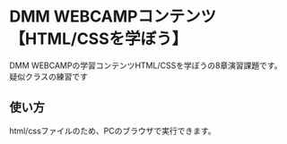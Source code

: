 # DMM WEBCAMPコンテンツ【HTML/CSSを学ぼう】
DMM WEBCAMPの学習コンテンツHTML/CSSを学ぼうの8章演習課題です。
疑似クラスの練習です
## 使い方
html/cssファイルのため、PCのブラウザで実行できます。
